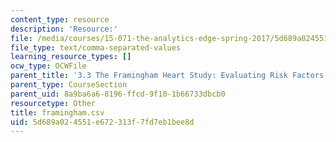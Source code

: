 ```yaml
---
content_type: resource
description: 'Resource:'
file: /media/courses/15-071-the-analytics-edge-spring-2017/5d689a024551e672313f7fd7eb1bee8d_framingham.csv
file_type: text/comma-separated-values
learning_resource_types: []
ocw_type: OCWFile
parent_title: '3.3 The Framingham Heart Study: Evaluating Risk Factors to Save Lives '
parent_type: CourseSection
parent_uid: 8a9ba6a6-8196-ffcd-9f10-1b66733dbcb0
resourcetype: Other
title: framingham.csv
uid: 5d689a02-4551-e672-313f-7fd7eb1bee8d
---
```

